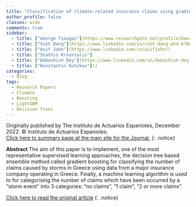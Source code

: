 ```yaml
---
title: "Classification of climate-related insurance claims using gradient boosting"
author_profile: false 
classes: wide
comments: true
sidebar:
  - title: ["George Tzougas"](https://www.researchgate.net/profile/George-Tzougas-2)
  - title: ["Viet Dang"](https://www.linkedin.com/in/viet-dang-phd-6786151a2/)
  - title: ["Asif John"](https://www.linkedin.com/in/asifjohn/)
  - title: ["Stathis Kroustalis"] 
  - title: ["Debashish Dey"](https://www.linkedin.com/in/debashish-dey-669025a3/)
  - title: ["Konstantin Kutzkov"]()
categories:
  - Blog
tags:
  - Research Papers
  - Climate
  - Boosting
  - LightGBM
  - Decision Trees
---
```


Originally published by The Instituto de Actuarios Espanioles, December 2022. © Instituto de Actuarios Espanioles. <br>
<a href="https://www.actuarios.org/anales2022_6/)"> Click here to summary page at the main site for the Journal.</a>
{: .notice}

<b> Abstract </b>
The aim of this paper is to implement, one of the most representative supervised learning approaches, the decision tree based ensemble method called gradient boosting for classifying the number of claims caused by storms in Greece using data from a major insurance company operating in Greece. Finally, a machine learning algorithm is used to for categorising the number of claims which have been occurred by a “storm event” into 3 categories: “no claims”, “1 claim”, “2 or more claims”.

<a href="https://www.actuarios.org/wp-content/uploads/2021/07/ANALES_IAE062022_149-168.pdf?fbclid=IwAR3zywUlstQ0THteaaQ36M_cYlhUHAxMUd6XE8qOv5uaatGJqQw2XN_vXqY)"> Click here to read the original article</a>
{: .notice}

